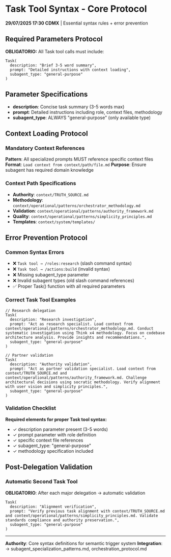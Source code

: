 # Task Tool Syntax - Core Protocol

**29/07/2025 17:30 CDMX** | Essential syntax rules + error prevention

## Required Parameters Protocol
**OBLIGATORIO:** All Task tool calls must include:
```
Task(
  description: "Brief 3-5 word summary",
  prompt: "Detailed instructions with context loading",
  subagent_type: "general-purpose"
)
```

## Parameter Specifications
- **description**: Concise task summary (3-5 words max)
- **prompt**: Detailed instructions including role, context files, methodology
- **subagent_type**: ALWAYS "general-purpose" (only available type)

## Context Loading Protocol

### Mandatory Context References
**Pattern**: All specialized prompts MUST reference specific context files
**Format**: `Load context from context/path/file.md`
**Purpose**: Ensure subagent has required domain knowledge

### Context Path Specifications
- **Authority**: `context/TRUTH_SOURCE.md`
- **Methodology**: `context/operational/patterns/orchestrator_methodology.md`
- **Validation**: `context/operational/patterns/authority_framework.md`
- **Quality**: `context/operational/patterns/simplicity_principles.md`
- **Templates**: `context/system/templates/`

## Error Prevention Protocol

### Common Syntax Errors
- ❌ `Task tool → /roles:research` (slash command syntax)
- ❌ `Task tool → /actions:build` (invalid syntax)
- ❌ Missing subagent_type parameter
- ❌ Invalid subagent types (old slash command references)
- ✅ Proper Task() function with all required parameters

### Correct Task Tool Examples
```
// Research delegation
Task(
  description: "Research investigation",
  prompt: "Act as research specialist. Load context from context/operational/patterns/orchestrator_methodology.md. Conduct systematic investigation using Think x4 methodology. Focus on codebase architecture analysis. Provide insights and recommendations.",
  subagent_type: "general-purpose"
)

// Partner validation
Task(
  description: "Authority validation", 
  prompt: "Act as partner validation specialist. Load context from context/TRUTH_SOURCE.md and context/operational/patterns/authority_framework.md. Challenge architectural decisions using socratic methodology. Verify alignment with user vision and simplicity principles.",
  subagent_type: "general-purpose"
)
```

### Validation Checklist
**Required elements for proper Task tool syntax:**
- ✓ description parameter present (3-5 words)
- ✓ prompt parameter with role definition
- ✓ specific context file references
- ✓ subagent_type: "general-purpose"
- ✓ methodology specification included

## Post-Delegation Validation

### Automatic Second Task Tool
**OBLIGATORIO**: After each major delegation → automatic validation
```
Task(
  description: "Alignment verification",
  prompt: "Verify previous task alignment with context/TRUTH_SOURCE.md and context/operational/patterns/simplicity_principles.md. Validate standards compliance and authority preservation.",
  subagent_type: "general-purpose"
)
```

---
**Authority**: Core syntax definitions for semantic trigger system
**Integration**: → subagent_specialization_patterns.md, orchestration_protocol.md